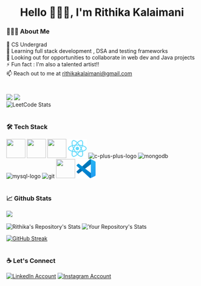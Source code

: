 

<!--
**Rithikakalaimani/RithikaKalaimani** is a ✨ _special_ ✨ repository because its `README.md` (this file) appears on your GitHub profile.

Here are some ideas to get you started:

- 🔭 I’m currently working on ...
- 🌱 I’m currently learning ...
- 👯 I’m looking to collaborate on ...
- 🤔 I’m looking for help with ...
- 💬 Ask me about ...
- 📫 How to reach me: ...
- 😄 Pronouns: ...
- ⚡ Fun fact: ...
-->
<h1 align="center">Hello 🙋🏻‍♀️, I'm Rithika Kalaimani</h1>
<h3 align="center"></h3>

### 👨🏽‍💻 About Me
🚀 CS Undergrad  
🌱 Learning full stack development , DSA and testing frameworks  
👯 Looking out for opportunities to collaborate in web dev and Java projects  
⚡ Fun fact : I'm also a talented artist!!  
📫 Reach out to me at [rithikakalaimani@gmail.com](rithikakalaimani@gmail)  

 

#
<img src="https://assets.leetcode.com/static_assets/others/Introduction_to_Pandas.gif" width="40px"></img>
<img src="https://assets.leetcode.com/static_assets/marketing/2024-50.gif" width="40px"></img>
<br>
![LeetCode Stats](https://leetcard.jacoblin.cool/rithikakalaimani?theme=dark&font=Poppins&ext=heatmap)

#

### 🛠 Tech Stack
<p>
<img src="https://cdn.jsdelivr.net/gh/devicons/devicon/icons/html5/html5-original.svg" width="50" height="50"/>
<img src="https://cdn.jsdelivr.net/gh/devicons/devicon/icons/css3/css3-original.svg" width="50" height="50"/>
<img src="https://cdn.jsdelivr.net/gh/devicons/devicon/icons/javascript/javascript-original.svg" width="50" height="50" />
<img src="https://github.com/devicons/devicon/blob/v2.14.0/icons/react/react-original.svg" width="50" height="50"/>
<img width="50" height="50" src="https://img.icons8.com/color/48/c-plus-plus-logo.png" alt="c-plus-plus-logo"/>
 <img width="50" height="50" src="https://img.icons8.com/color/48/mongodb.png" alt="mongodb"/>
 <img width="50" height="50" src="https://img.icons8.com/color/48/mysql-logo.png" alt="mysql-logo"/>
 <img width="50" height="50" src="https://img.icons8.com/color/48/git.png" alt="git"/>
<img src="https://cdn.cdnlogo.com/logos/a/33/amazon-web-services.svg" width="50" height="50" />
<img src="https://github.com/devicons/devicon/blob/v2.14.0/icons/vscode/vscode-original.svg" width="50" height="50"/>
</p>

#

### 📈 Github Stats
<img src="https://komarev.com/ghpvc/?username=Rithikakalaimani"/>

![Rithika's Repository's Stats](https://github-readme-stats.vercel.app/api/top-langs/?username=Rithikakalaimani&theme=tokyonight) ![Your Repository's Stats](https://github-readme-stats.vercel.app/api?username=Rithikakalaimani&show_icons=true&theme=tokyonight)

[![GitHub Streak](https://github-readme-streak-stats.herokuapp.com?user=Rithikakalaimani&theme=dark&hide_border=true&border_radius=6&card_width=534)](https://git.io/streak-stats)


#

### ☕ Let's Connect
<a href="https://www.linkedin.com/in/rithika-kalaimani-7b1a11211"><img src="https://cdn.cdnlogo.com/logos/l/66/linkedin-icon.svg" alt="LinkedIn Account" width="30"/></a>
<a href="https://www.instagram.com/_rxthxkakalaxmanx_/"><img src="https://cdn.cdnlogo.com/logos/i/92/instagram.svg" alt="Instagram Account" width="30"/></a>
#
